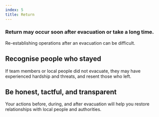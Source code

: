 ```yaml
---
index: 5
title: Return
---
```

### Return may occur soon after evacuation or take a long time.  

Re-establishing operations after an evacuation can be difficult. 

## Recognise people who stayed

If team members or local people did not evacuate, they may have experienced hardship and threats, and resent those who left.

## Be honest, tactful, and transparent 

Your actions before, during, and after evacuation will help you restore relationships with local people and authorities.